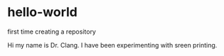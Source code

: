 # hello-world
first time creating a repository

Hi my name is Dr. Clang. I have been experimenting with sreen printing.
